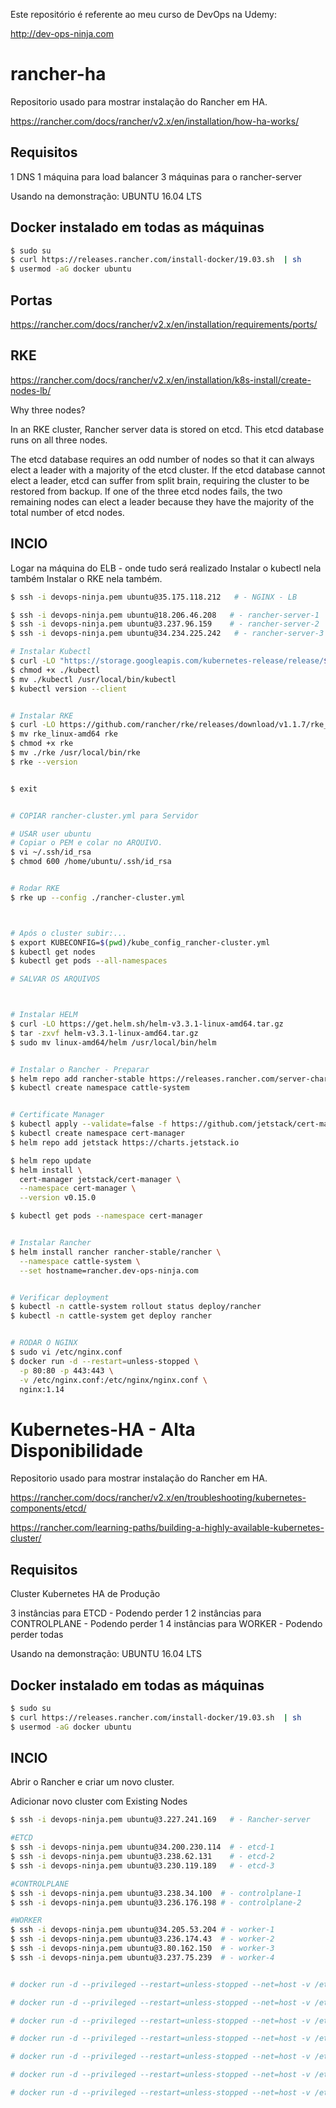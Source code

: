 
Este repositório é referente ao meu curso de DevOps na Udemy:

http://dev-ops-ninja.com


# rancher-ha

Repositorio usado para mostrar instalação do Rancher em HA.

https://rancher.com/docs/rancher/v2.x/en/installation/how-ha-works/

## Requisitos

1 DNS
1 máquina para load balancer
3 máquinas para o rancher-server

Usando na demonstração: UBUNTU 16.04 LTS

## Docker instalado em todas as máquinas

```sh
$ sudo su
$ curl https://releases.rancher.com/install-docker/19.03.sh  | sh
$ usermod -aG docker ubuntu
```

## Portas

https://rancher.com/docs/rancher/v2.x/en/installation/requirements/ports/


## RKE

https://rancher.com/docs/rancher/v2.x/en/installation/k8s-install/create-nodes-lb/


Why three nodes?

In an RKE cluster, Rancher server data is stored on etcd. This etcd database runs on all three nodes.

The etcd database requires an odd number of nodes so that it can always elect a leader with a majority of the etcd cluster. If the etcd database cannot elect a leader, etcd can suffer from split brain, requiring the cluster to be restored from backup. If one of the three etcd nodes fails, the two remaining nodes can elect a leader because they have the majority of the total number of etcd nodes.


## INCIO

Logar na máquina do ELB - onde tudo será realizado
Instalar o kubectl nela também
Instalar o RKE nela também.

```sh
$ ssh -i devops-ninja.pem ubuntu@35.175.118.212   # - NGINX - LB

$ ssh -i devops-ninja.pem ubuntu@18.206.46.208   # - rancher-server-1
$ ssh -i devops-ninja.pem ubuntu@3.237.96.159    # - rancher-server-2
$ ssh -i devops-ninja.pem ubuntu@34.234.225.242   # - rancher-server-3

# Instalar Kubectl
$ curl -LO "https://storage.googleapis.com/kubernetes-release/release/$(curl -s https://storage.googleapis.com/kubernetes-release/release/stable.txt)/bin/linux/amd64/kubectl"
$ chmod +x ./kubectl
$ mv ./kubectl /usr/local/bin/kubectl
$ kubectl version --client


# Instalar RKE
$ curl -LO https://github.com/rancher/rke/releases/download/v1.1.7/rke_linux-amd64
$ mv rke_linux-amd64 rke
$ chmod +x rke
$ mv ./rke /usr/local/bin/rke
$ rke --version


$ exit


# COPIAR rancher-cluster.yml para Servidor

# USAR user ubuntu
# Copiar o PEM e colar no ARQUIVO.
$ vi ~/.ssh/id_rsa
$ chmod 600 /home/ubuntu/.ssh/id_rsa


# Rodar RKE
$ rke up --config ./rancher-cluster.yml



# Após o cluster subir:...
$ export KUBECONFIG=$(pwd)/kube_config_rancher-cluster.yml
$ kubectl get nodes
$ kubectl get pods --all-namespaces

# SALVAR OS ARQUIVOS



# Instalar HELM
$ curl -LO https://get.helm.sh/helm-v3.3.1-linux-amd64.tar.gz
$ tar -zxvf helm-v3.3.1-linux-amd64.tar.gz
$ sudo mv linux-amd64/helm /usr/local/bin/helm


# Instalar o Rancher - Preparar
$ helm repo add rancher-stable https://releases.rancher.com/server-charts/stable
$ kubectl create namespace cattle-system


# Certificate Manager
$ kubectl apply --validate=false -f https://github.com/jetstack/cert-manager/releases/download/v0.15.0/cert-manager.crds.yaml
$ kubectl create namespace cert-manager
$ helm repo add jetstack https://charts.jetstack.io

$ helm repo update
$ helm install \
  cert-manager jetstack/cert-manager \
  --namespace cert-manager \
  --version v0.15.0

$ kubectl get pods --namespace cert-manager


# Instalar Rancher
$ helm install rancher rancher-stable/rancher \
  --namespace cattle-system \
  --set hostname=rancher.dev-ops-ninja.com


# Verificar deployment
$ kubectl -n cattle-system rollout status deploy/rancher
$ kubectl -n cattle-system get deploy rancher


# RODAR O NGINX
$ sudo vi /etc/nginx.conf
$ docker run -d --restart=unless-stopped \
  -p 80:80 -p 443:443 \
  -v /etc/nginx.conf:/etc/nginx/nginx.conf \
  nginx:1.14
```


# Kubernetes-HA - Alta Disponibilidade


Repositorio usado para mostrar instalação do Rancher em HA.

https://rancher.com/docs/rancher/v2.x/en/troubleshooting/kubernetes-components/etcd/

https://rancher.com/learning-paths/building-a-highly-available-kubernetes-cluster/


## Requisitos

Cluster Kubernetes HA de Produção

3 instâncias para ETCD - Podendo perder 1
2 instâncias para CONTROLPLANE - Podendo perder 1
4 instâncias para WORKER - Podendo perder todas

Usando na demonstração: UBUNTU 16.04 LTS

## Docker instalado em todas as máquinas

```sh
$ sudo su
$ curl https://releases.rancher.com/install-docker/19.03.sh  | sh
$ usermod -aG docker ubuntu
```


## INCIO

Abrir o Rancher e criar um novo cluster.

Adicionar novo cluster com Existing Nodes


```sh
$ ssh -i devops-ninja.pem ubuntu@3.227.241.169   # - Rancher-server

#ETCD
$ ssh -i devops-ninja.pem ubuntu@34.200.230.114  # - etcd-1
$ ssh -i devops-ninja.pem ubuntu@3.238.62.131    # - etcd-2
$ ssh -i devops-ninja.pem ubuntu@3.230.119.189   # - etcd-3

#CONTROLPLANE
$ ssh -i devops-ninja.pem ubuntu@3.238.34.100  # - controlplane-1
$ ssh -i devops-ninja.pem ubuntu@3.236.176.198 # - controlplane-2

#WORKER
$ ssh -i devops-ninja.pem ubuntu@34.205.53.204 # - worker-1
$ ssh -i devops-ninja.pem ubuntu@3.236.174.43  # - worker-2
$ ssh -i devops-ninja.pem ubuntu@3.80.162.150  # - worker-3
$ ssh -i devops-ninja.pem ubuntu@3.237.75.239  # - worker-4


# docker run -d --privileged --restart=unless-stopped --net=host -v /etc/kubernetes:/etc/kubernetes -v /var/run:/var/run rancher/rancher-agent:v2.5.0 --server https://3.227.241.169 --token zw9dgzb99n7fkg7l7lsb4wn6p49gmhcfjdp9chpzllzgpnjg9gv967 --ca-checksum 7c481267daae071cd8ad8a9dd0f4c5261038889eccbd1a8e7b0aa1434053731b --node-name etcd-1 --etcd

# docker run -d --privileged --restart=unless-stopped --net=host -v /etc/kubernetes:/etc/kubernetes -v /var/run:/var/run rancher/rancher-agent:v2.5.0 --server https://3.227.241.169 --token zw9dgzb99n7fkg7l7lsb4wn6p49gmhcfjdp9chpzllzgpnjg9gv967 --ca-checksum 7c481267daae071cd8ad8a9dd0f4c5261038889eccbd1a8e7b0aa1434053731b --node-name etcd-2 --etcd

# docker run -d --privileged --restart=unless-stopped --net=host -v /etc/kubernetes:/etc/kubernetes -v /var/run:/var/run rancher/rancher-agent:v2.5.0 --server https://3.227.241.169 --token zw9dgzb99n7fkg7l7lsb4wn6p49gmhcfjdp9chpzllzgpnjg9gv967 --ca-checksum 7c481267daae071cd8ad8a9dd0f4c5261038889eccbd1a8e7b0aa1434053731b --node-name etcd-3 --etcd

# docker run -d --privileged --restart=unless-stopped --net=host -v /etc/kubernetes:/etc/kubernetes -v /var/run:/var/run rancher/rancher-agent:v2.5.0 --server https://3.227.241.169 --token zw9dgzb99n7fkg7l7lsb4wn6p49gmhcfjdp9chpzllzgpnjg9gv967 --ca-checksum 7c481267daae071cd8ad8a9dd0f4c5261038889eccbd1a8e7b0aa1434053731b --node-name controlplane-1 --controlplane

# docker run -d --privileged --restart=unless-stopped --net=host -v /etc/kubernetes:/etc/kubernetes -v /var/run:/var/run rancher/rancher-agent:v2.5.0 --server https://3.227.241.169 --token zw9dgzb99n7fkg7l7lsb4wn6p49gmhcfjdp9chpzllzgpnjg9gv967 --ca-checksum 7c481267daae071cd8ad8a9dd0f4c5261038889eccbd1a8e7b0aa1434053731b --node-name controlplane-2 --controlplane

# docker run -d --privileged --restart=unless-stopped --net=host -v /etc/kubernetes:/etc/kubernetes -v /var/run:/var/run rancher/rancher-agent:v2.5.0 --server https://3.227.241.169 --token zw9dgzb99n7fkg7l7lsb4wn6p49gmhcfjdp9chpzllzgpnjg9gv967 --ca-checksum 7c481267daae071cd8ad8a9dd0f4c5261038889eccbd1a8e7b0aa1434053731b --node-name worker-1 --worker

# docker run -d --privileged --restart=unless-stopped --net=host -v /etc/kubernetes:/etc/kubernetes -v /var/run:/var/run rancher/rancher-agent:v2.5.0 --server https://3.227.241.169 --token zw9dgzb99n7fkg7l7lsb4wn6p49gmhcfjdp9chpzllzgpnjg9gv967 --ca-checksum 7c481267daae071cd8ad8a9dd0f4c5261038889eccbd1a8e7b0aa1434053731b --node-name worker-2 --worker


```



